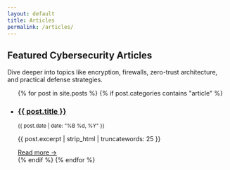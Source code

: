 ```yaml
---
layout: default
title: Articles
permalink: /articles/
---
```


<section>
  <h2>Featured Cybersecurity Articles</h2>
  <p>Dive deeper into topics like encryption, firewalls, zero-trust architecture, and practical defense strategies.</p>
</section>

<ul class="post-list">
  {% for post in site.posts %}
    {% if post.categories contains "article" %}
      <li>
        <h3><a href="{{ post.url }}">{{ post.title }}</a></h3>
        <p><small>{{ post.date | date: "%B %d, %Y" }}</small></p>
        <p>{{ post.excerpt | strip_html | truncatewords: 25 }}</p>
        <a href="{{ post.url }}">Read more →</a>
      </li>
    {% endif %}
  {% endfor %}
</ul>
